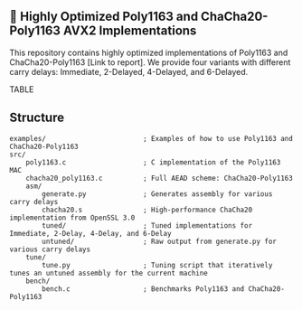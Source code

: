## 🚀 Highly Optimized Poly1163 and ChaCha20-Poly1163 AVX2 Implementations

This repository contains highly optimized implementations of Poly1163 and ChaCha20-Poly1163 [Link to report]. We provide four variants with different carry delays: Immediate, 2-Delayed, 4-Delayed, and 6-Delayed.

TABLE

## Structure
```
examples/                        ; Examples of how to use Poly1163 and ChaCha20-Poly1163
src/
    poly1163.c                   ; C implementation of the Poly1163 MAC
    chacha20_poly1163.c          ; Full AEAD scheme: ChaCha20-Poly1163
    asm/
        generate.py              ; Generates assembly for various carry delays
        chacha20.s               ; High-performance ChaCha20 implementation from OpenSSL 3.0
        tuned/                   ; Tuned implementations for Immediate, 2-Delay, 4-Delay, and 6-Delay
        untuned/                 ; Raw output from generate.py for various carry delays
    tune/
        tune.py                  ; Tuning script that iteratively tunes an untuned assembly for the current machine
    bench/
        bench.c                  ; Benchmarks Poly1163 and ChaCha20-Poly1163
```